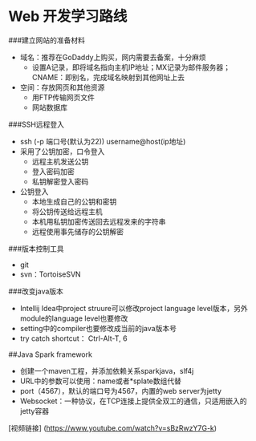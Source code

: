 Web 开发学习路线
=======

###建立网站的准备材料
* 域名：推荐在GoDaddy上购买，网内需要去备案，十分麻烦
  * 设置A记录，即将域名指向主机IP地址；MX记录为邮件服务器；CNAME：即别名，完成域名映射到其他网址上去
* 空间：存放网页和其他资源
  * 用FTP传输网页文件
  * 网站数据库

###SSH远程登入
* ssh (-p 端口号(默认为22)) username@host(ip地址) 
* 采用了公钥加密，口令登入
  * 远程主机发送公钥
  * 登入密码加密
  * 私钥解密登入密码
* 公钥登入
  * 本地生成自己的公钥和密钥
  * 将公钥传送给远程主机
  * 本机用私钥加密传送回去远程发来的字符串
  * 远程使用事先储存的公钥解密

###版本控制工具
* git
* svn：TortoiseSVN

###改变java版本
* Intellij Idea中project struure可以修改project language level版本，另外module的language level也要修改
* setting中的compiler也要修改成当前的java版本号
* try catch shortcut： Ctrl-Alt-T, 6


##Java Spark framework
* 创建一个maven工程，并添加依赖关系sparkjava，slf4j
* URL中的参数可以使用：name或者*splate数组代替
* port（4567），默认的端口号为4567，内置的web server为jetty
* Websocket：一种协议，在TCP连接上提供全双工的通信，只适用嵌入的jetty容器

[视频链接] (https://www.youtube.com/watch?v=sBzRwzY7G-k)
